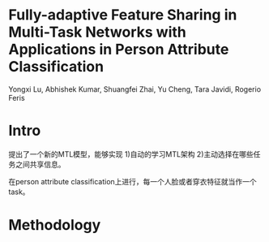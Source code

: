 # Fully-adaptive Feature Sharing in Multi-Task Networks with Applications in Person Attribute Classification

Yongxi Lu, Abhishek Kumar, Shuangfei Zhai, Yu Cheng, Tara Javidi, Rogerio Feris

# Intro

提出了一个新的MTL模型，能够实现 1)自动的学习MTL架构 2)主动选择在哪些任务之间共享信息。

在person attribute classification上进行，每一个人脸或者穿衣特征就当作一个task。

# Methodology

